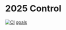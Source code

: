 # 2025 Control
[![CI](https://github.com/recordrobotics/2025_Control/actions/workflows/ci.yml/badge.svg?branch=main)](https://github.com/recordrobotics/2025_Control/actions/workflows/ci.yml)
[goals](https://recordrobotics.notion.site/1714851f43d58095ac37c44f40ad3b70?v=1714851f43d5800d9462000c01589958)